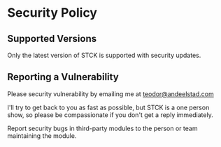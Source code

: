 # Security Policy

## Supported Versions

Only the latest version of STCK is supported with security updates.

## Reporting a Vulnerability

Please security vulnerability by emailing me at teodor@andeelstad.com

I'll try to get back to you as fast as possible, but STCK is a one person show, so please be compassionate if you don't get a reply immediately.

Report security bugs in third-party modules to the person or team maintaining
the module.

